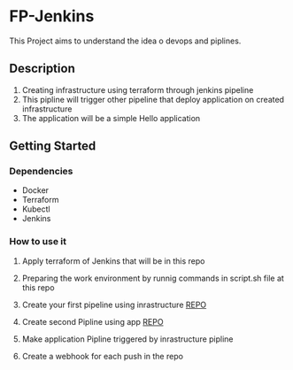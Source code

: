 # FP-Jenkins
This Project aims to understand the idea o devops and piplines.

## Description
1. Creating infrastructure using terraform through jenkins pipeline
2. This pipline will trigger other pipeline that deploy application on created infrastructure
3.  The application will be a simple Hello application

## Getting Started
### Dependencies
- Docker
- Terraform
- Kubectl
- Jenkins

### How to use it
1. Apply terraform of Jenkins that will be in this repo

2. Preparing the work environment by runnig commands in script.sh file at this repo

3. Create your first pipeline using inrastructure [REPO](https://github.com/Abdelrhmxn/FP-IAC)

4. Create second Pipline using app [REPO](https://github.com/Abdelrhmxn/FP-APP)

5. Make application Pipline triggered by inrastructure pipline

6. Create a webhook for each push in the repo
